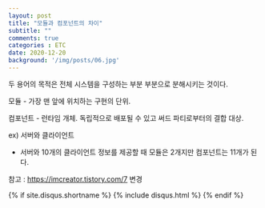 ```yaml
---
layout: post
title: "모듈과 컴포넌트의 차이"
subtitle: ""
comments: true
categories : ETC
date: 2020-12-20
background: '/img/posts/06.jpg'
---
```



두 용어의 목적은 전체 시스템을 구성하는 부분 부분으로 분해시키는 것이다.

모듈 - 가장 맨 앞에 위치하는 구현의 단위. 

컴포넌트 - 런타임 개체. 독립적으로 배포될 수 있고 써드 파티로부터의 결합 대상.

ex) 서버와 클라이언트
 -  서버와 10개의 클라이언트 정보를 제공할 때 모듈은 2개지만 컴포넌트는 11개가 된다.


참고 : https://imcreator.tistory.com/7
변경


{% if site.disqus.shortname %}
    {% include disqus.html %}
{% endif %}

